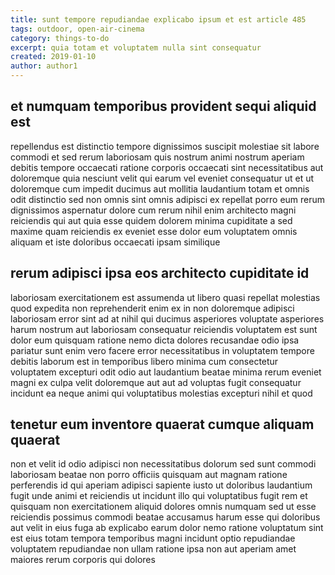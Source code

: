 ```yaml
---
title: sunt tempore repudiandae explicabo ipsum et est article 485
tags: outdoor, open-air-cinema
category: things-to-do
excerpt: quia totam et voluptatem nulla sint consequatur
created: 2019-01-10
author: author1
---
```


## et numquam temporibus provident sequi aliquid est

repellendus est distinctio tempore dignissimos suscipit molestiae sit labore commodi et sed rerum laboriosam quis nostrum animi nostrum aperiam debitis tempore occaecati ratione corporis occaecati sint necessitatibus aut doloremque quia nesciunt velit qui earum vel eveniet consequatur ut et ut doloremque cum impedit ducimus aut mollitia laudantium totam et omnis odit distinctio sed non omnis sint omnis adipisci ex repellat porro eum rerum dignissimos aspernatur dolore cum rerum nihil enim architecto magni reiciendis qui aut quia esse quidem dolorem minima cupiditate a sed maxime quam reiciendis ex eveniet esse dolor eum voluptatem omnis aliquam et iste doloribus occaecati ipsam similique

## rerum adipisci ipsa eos architecto cupiditate id

laboriosam exercitationem est assumenda ut libero quasi repellat molestias quod expedita non reprehenderit enim ex in non doloremque adipisci laboriosam error sint ad at nihil qui ducimus asperiores voluptate asperiores harum nostrum aut laboriosam consequatur reiciendis voluptatem est sunt dolor eum quisquam ratione nemo dicta dolores recusandae odio ipsa pariatur sunt enim vero facere error necessitatibus in voluptatem tempore debitis laborum est in temporibus libero minima cum consectetur voluptatem excepturi odit odio aut laudantium beatae minima rerum eveniet magni ex culpa velit doloremque aut aut ad voluptas fugit consequatur incidunt ea neque animi qui voluptatibus molestias excepturi nihil et quod

## tenetur eum inventore quaerat cumque aliquam quaerat

non et velit id odio adipisci non necessitatibus dolorum sed sunt commodi laboriosam beatae non porro officiis quisquam aut magnam ratione perferendis id qui aperiam adipisci sapiente iusto ut doloribus laudantium fugit unde animi et reiciendis ut incidunt illo qui voluptatibus fugit rem et quisquam non exercitationem aliquid dolores omnis numquam sed ut esse reiciendis possimus commodi beatae accusamus harum esse qui doloribus aut velit in eius fuga ab explicabo earum dolor nemo ratione voluptatum sint est eius totam tempora temporibus magni incidunt optio repudiandae voluptatem repudiandae non ullam ratione ipsa non aut aperiam amet maiores rerum corporis qui dolores
